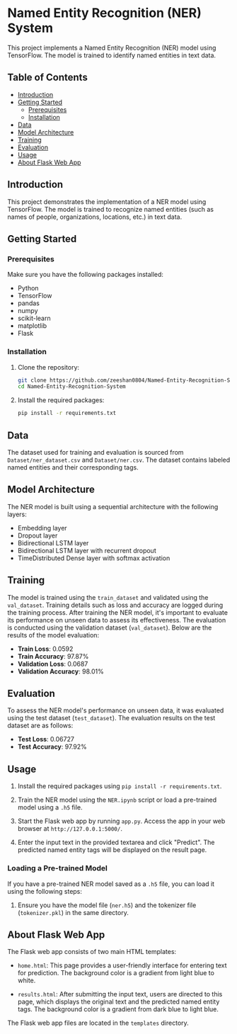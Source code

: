 # Named Entity Recognition (NER) System

This project implements a Named Entity Recognition (NER) model using TensorFlow. The model is trained to identify named entities in text data.

## Table of Contents

- [Introduction](#introduction)
- [Getting Started](#getting-started)
  - [Prerequisites](#prerequisites)
  - [Installation](#installation)
- [Data](#data)
- [Model Architecture](#model-architecture)
- [Training](#training)
- [Evaluation](#evaluation)
- [Usage](#usage)
- [About Flask Web App](#about-flask-web-app)

## Introduction

This project demonstrates the implementation of a NER model using TensorFlow. The model is trained to recognize named entities (such as names of people, organizations, locations, etc.) in text data.

## Getting Started

### Prerequisites

Make sure you have the following packages installed:

- Python
- TensorFlow
- pandas
- numpy
- scikit-learn
- matplotlib
- Flask

### Installation

1. Clone the repository:

   ```bash
   git clone https://github.com/zeeshan0804/Named-Entity-Recognition-System.git
   cd Named-Entity-Recognition-System
2. Install the required packages:

   ```bash
   pip install -r requirements.txt

## Data

The dataset used for training and evaluation is sourced from `Dataset/ner_dataset.csv` and `Dataset/ner.csv`. The dataset contains labeled named entities and their corresponding tags.

## Model Architecture

The NER model is built using a sequential architecture with the following layers:

- Embedding layer
- Dropout layer
- Bidirectional LSTM layer
- Bidirectional LSTM layer with recurrent dropout
- TimeDistributed Dense layer with softmax activation


## Training

The model is trained using the `train_dataset` and validated using the `val_dataset`. Training details such as loss and accuracy are logged during the training process.
After training the NER model, it's important to evaluate its performance on unseen data to assess its effectiveness. The evaluation is conducted using the validation dataset (`val_dataset`). Below are the results of the model evaluation:

- **Train Loss**: 0.0592
- **Train Accuracy**: 97.87%
- **Validation Loss**: 0.0687
- **Validation Accuracy**: 98.01%


## Evaluation

To assess the NER model's performance on unseen data, it was evaluated using the test dataset (`test_dataset`). The evaluation results on the test dataset are as follows:

- **Test Loss**: 0.06727
- **Test Accuracy**: 97.92%

## Usage

1. Install the required packages using `pip install -r requirements.txt`.

2. Train the NER model using the `NER.ipynb` script or load a pre-trained model using a `.h5` file.

3. Start the Flask web app by running `app.py`. Access the app in your web browser at `http://127.0.0.1:5000/`.

4. Enter the input text in the provided textarea and click "Predict". The predicted named entity tags will be displayed on the result page.

### Loading a Pre-trained Model

If you have a pre-trained NER model saved as a `.h5` file, you can load it using the following steps:

1. Ensure you have the model file (`ner.h5`) and the tokenizer file (`tokenizer.pkl`) in the same directory.


## About Flask Web App

The Flask web app consists of two main HTML templates:

- `home.html`: This page provides a user-friendly interface for entering text for prediction. The background color is a gradient from light blue to white.

- `results.html`: After submitting the input text, users are directed to this page, which displays the original text and the predicted named entity tags. The background color is a gradient from dark blue to light blue.

The Flask web app files are located in the `templates` directory.



